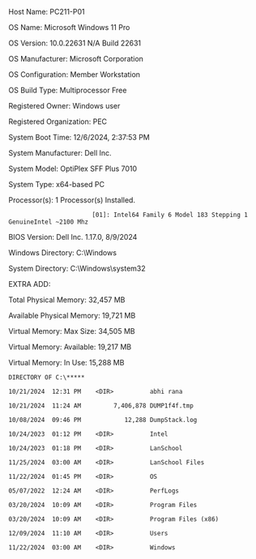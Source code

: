 Host Name:                 PC211-P01

OS Name:                   Microsoft Windows 11 Pro

OS Version:                10.0.22631 N/A Build 22631

OS Manufacturer:           Microsoft Corporation

OS Configuration:          Member Workstation

OS Build Type:             Multiprocessor Free

Registered Owner:          Windows user

Registered Organization:   PEC

System Boot Time:          12/6/2024, 2:37:53 PM

System Manufacturer:       Dell Inc.

System Model:              OptiPlex SFF Plus 7010

System Type:               x64-based PC

Processor(s):              1 Processor(s) Installed.

                           [01]: Intel64 Family 6 Model 183 Stepping 1 GenuineIntel ~2100 Mhz
                           
BIOS Version:              Dell Inc. 1.17.0, 8/9/2024

Windows Directory:         C:\Windows

System Directory:          C:\Windows\system32

EXTRA ADD:

Total Physical Memory:     32,457 MB

Available Physical Memory: 19,721 MB

Virtual Memory: Max Size:  34,505 MB

Virtual Memory: Available: 19,217 MB

Virtual Memory: In Use:    15,288 MB

```
DIRECTORY OF C:\*****

10/21/2024  12:31 PM    <DIR>          abhi rana

10/21/2024  11:24 AM         7,406,878 DUMP1f4f.tmp

10/08/2024  09:46 PM            12,288 DumpStack.log

10/24/2023  01:12 PM    <DIR>          Intel

10/24/2023  01:18 PM    <DIR>          LanSchool

11/25/2024  03:00 AM    <DIR>          LanSchool Files

11/22/2024  01:45 PM    <DIR>          OS

05/07/2022  12:24 AM    <DIR>          PerfLogs

03/20/2024  10:09 AM    <DIR>          Program Files

03/20/2024  10:09 AM    <DIR>          Program Files (x86)

12/09/2024  11:10 AM    <DIR>          Users

11/22/2024  03:00 AM    <DIR>          Windows

```



